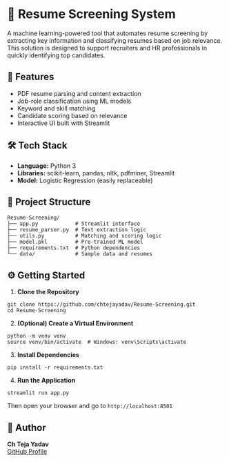 
# 📄 Resume Screening System

A machine learning-powered tool that automates resume screening by extracting key information and classifying resumes based on job relevance. This solution is designed to support recruiters and HR professionals in quickly identifying top candidates.

## 🚀 Features
- PDF resume parsing and content extraction  
- Job-role classification using ML models  
- Keyword and skill matching  
- Candidate scoring based on relevance  
- Interactive UI built with Streamlit  

## 🛠 Tech Stack
- **Language:** Python 3  
- **Libraries:** scikit-learn, pandas, nltk, pdfminer, Streamlit  
- **Model:** Logistic Regression (easily replaceable)  

## 📁 Project Structure
```
Resume-Screening/
├── app.py            # Streamlit interface
├── resume_parser.py  # Text extraction logic
├── utils.py          # Matching and scoring logic
├── model.pkl         # Pre-trained ML model
├── requirements.txt  # Python dependencies
└── data/             # Sample data and resumes
```

## ⚙️ Getting Started
1. **Clone the Repository**
```
git clone https://github.com/chtejayadav/Resume-Screening.git
cd Resume-Screening
```

2. **(Optional) Create a Virtual Environment**
```
python -m venv venv
source venv/bin/activate  # Windows: venv\Scripts\activate
```

3. **Install Dependencies**
```
pip install -r requirements.txt
```

4. **Run the Application**
```
streamlit run app.py
```
Then open your browser and go to `http://localhost:8501`

## 👤 Author
**Ch Teja Yadav**  
[GitHub Profile](https://github.com/chtejayadav)

